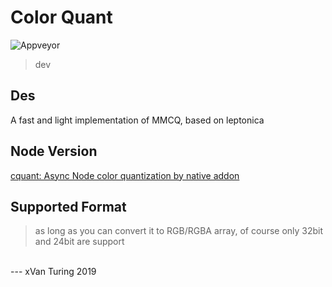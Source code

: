 # Color Quant
![Appveyor](https://ci.appveyor.com/api/projects/status/l3aqi4jrceccpg1j?svg=true)

> dev
## Des
A fast and light implementation of MMCQ, based on leptonica
## Node Version
[cquant: Async Node color quantization by native addon ](https://github.com/xVanTuring/cquant)
## Supported Format
> as long as you can convert it to RGB/RGBA array, of course only 32bit and 24bit are support
<br/>
---
xVan Turing 2019
